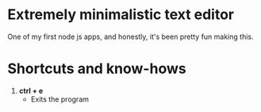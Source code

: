 
# Extremely minimalistic text editor

One of my first node js apps, and honestly, it's been pretty fun making this.

# Shortcuts and know-hows

1. **ctrl + e**
    * Exits the program

